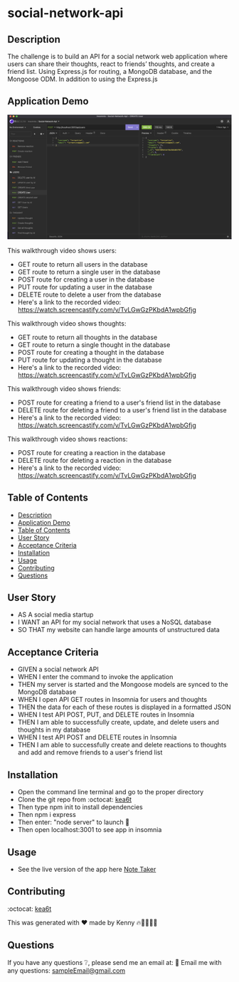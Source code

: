 # social-network-api

## Description
The challenge is to build an API for a social network web application where users can share their thoughts, react to friends’ thoughts, and create a friend list. Using Express.js for routing, a MongoDB database, and the Mongoose ODM. In addition to using the Express.js

## Application Demo
![Screen Shot](ScreenShot-M18.png)

This walkthrough video shows users:
* GET route to return all users in the database
* GET route to return a single user in the database
* POST route for creating a user in the database
* PUT route for updating a user in the database
* DELETE route to delete a user from the database
* Here's a link to the recorded video: https://watch.screencastify.com/v/TvLGwGzPKbdA1wpbGfjg

This walkthrough video shows thoughts:
* GET route to return all thoughts in the database
* GET route to return a single thought in the database
* POST route for creating a thought in the database
* PUT route for updating a thought in the database
* Here's a link to the recorded video: https://watch.screencastify.com/v/TvLGwGzPKbdA1wpbGfjg

This walkthrough video shows friends:
* POST route for creating a friend to a user's friend list in the database
* DELETE route for deleting a friend to a user's friend list in the database
* Here's a link to the recorded video: https://watch.screencastify.com/v/TvLGwGzPKbdA1wpbGfjg

This walkthrough video shows reactions:
* POST route for creating a reaction in the database
* DELETE route for deleting a reaction in the database
* Here's a link to the recorded video: https://watch.screencastify.com/v/TvLGwGzPKbdA1wpbGfjg




## Table of Contents
  - [Description](#description)
  - [Application Demo](#application-demo)
  - [Table of Contents](#table-of-contents)
  - [User Story](#user-story)
  - [Acceptance Criteria](#acceptance-criteria)
  - [Installation](#installation)
  - [Usage](#usage)
  - [Contributing](#contributing)
  - [Questions](#questions)

## User Story
* AS A social media startup
* I WANT an API for my social network that uses a NoSQL database
* SO THAT my website can handle large amounts of unstructured data
## Acceptance Criteria
* GIVEN a social network API
* WHEN I enter the command to invoke the application
* THEN my server is started and the Mongoose models are synced to the MongoDB database
* WHEN I open API GET routes in Insomnia for users and thoughts
* THEN the data for each of these routes is displayed in a formatted JSON
* WHEN I test API POST, PUT, and DELETE routes in Insomnia
* THEN I am able to successfully create, update, and delete users and thoughts in my database
* WHEN I test API POST and DELETE routes in Insomnia
* THEN I am able to successfully create and delete reactions to thoughts and add and remove friends to a user's friend list

## Installation
* Open the command line terminal and go to the proper directory
* Clone the git repo from :octocat: [kea6t](https://github.com/kea6t)
* Then type npm init to install dependencies
* Then npm i express
* Then enter: "node server" to launch 🚀
* Then open localhost:3001 to see app in insomnia


## Usage
* See the live version of the app here [Note Taker](https://saving-notes.herokuapp.com/)

## Contributing
:octocat: [kea6t](https://github.com/kea6t)

This was generated with ❤️ made by Kenny 🔥🌌🌳🦝🚀

## Questions
If you have any questions :grey_question:, please send me an email at: :e-mail: Email me with any questions: sampleEmail@gmail.com
